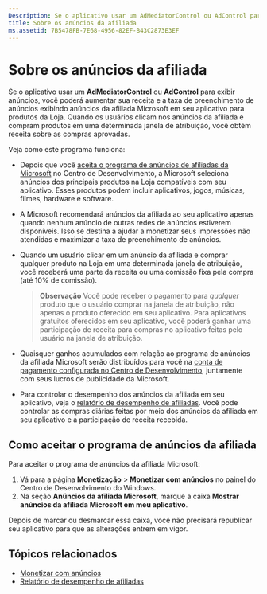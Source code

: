 ```yaml
---
Description: Se o aplicativo usar um AdMediatorControl ou AdControl para exibir anúncios, você poderá aumentar sua taxa de preenchimento de anúncios e receita exibindo nele os anúncios da afiliada Microsoft.
title: Sobre os anúncios da afiliada
ms.assetid: 7B5478FB-7E68-4956-82EF-B43C2873E3EF
---
```


# Sobre os anúncios da afiliada

Se o aplicativo usar um **AdMediatorControl** ou **AdControl** para exibir anúncios, você poderá aumentar sua receita e a taxa de preenchimento de anúncios exibindo anúncios da afiliada Microsoft em seu aplicativo para produtos da Loja. Quando os usuários clicam nos anúncios da afiliada e compram produtos em uma determinada janela de atribuição, você obtém receita sobre as compras aprovadas.

Veja como este programa funciona:

* Depois que você [aceita o programa de anúncios de afiliadas da Microsoft](#how-to-opt-in-to-affiliate-ads) no Centro de Desenvolvimento, a Microsoft seleciona anúncios dos principais produtos na Loja compatíveis com seu aplicativo. Esses produtos podem incluir aplicativos, jogos, músicas, filmes, hardware e software.
* A Microsoft recomendará anúncios da afiliada ao seu aplicativo apenas quando nenhum anúncio de outras redes de anúncios estiverem disponíveis. Isso se destina a ajudar a monetizar seus impressões não atendidas e maximizar a taxa de preenchimento de anúncios.
* Quando um usuário clicar em um anúncio da afiliada e comprar qualquer produto na Loja em uma determinada janela de atribuição, você receberá uma parte da receita ou uma comissão fixa pela compra (até 10% de comissão). 

    > **Observação**  Você pode receber o pagamento para *qualquer* produto que o usuário comprar na janela de atribuição, não apenas o produto oferecido em seu aplicativo. Para aplicativos gratuitos oferecidos em seu aplicativo, você poderá ganhar uma participação de receita para compras no aplicativo feitas pelo usuário na janela de atribuição.

* Quaisquer ganhos acumulados com relação ao programa de anúncios da afiliada Microsoft serão distribuídos para você na [conta de pagamento configurada no Centro de Desenvolvimento](setting-up-your-payout-account-and-tax-forms.md), juntamente com seus lucros de publicidade da Microsoft.
* Para controlar o desempenho dos anúncios da afiliada em seu aplicativo, veja o [relatório de desempenho de afiliadas](affiliates-performance-report.md). Você pode controlar as compras diárias feitas por meio dos anúncios da afiliada em seu aplicativo e a participação de receita recebida.  


## Como aceitar o programa de anúncios da afiliada

Para aceitar o programa de anúncios da afiliada Microsoft:

1. Vá para a página **Monetização** &gt; **Monetizar com anúncios** no painel do Centro de Desenvolvimento do Windows.
2. Na seção **Anúncios da afiliada Microsoft**, marque a caixa **Mostrar anúncios da afiliada Microsoft em meu aplicativo**.

Depois de marcar ou desmarcar essa caixa, você não precisará republicar seu aplicativo para que as alterações entrem em vigor.


## Tópicos relacionados


* [Monetizar com anúncios](monetize-with-ads.md)
* [Relatório de desempenho de afiliadas](affiliates-performance-report.md)


<!--HONumber=Mar16_HO5-->


